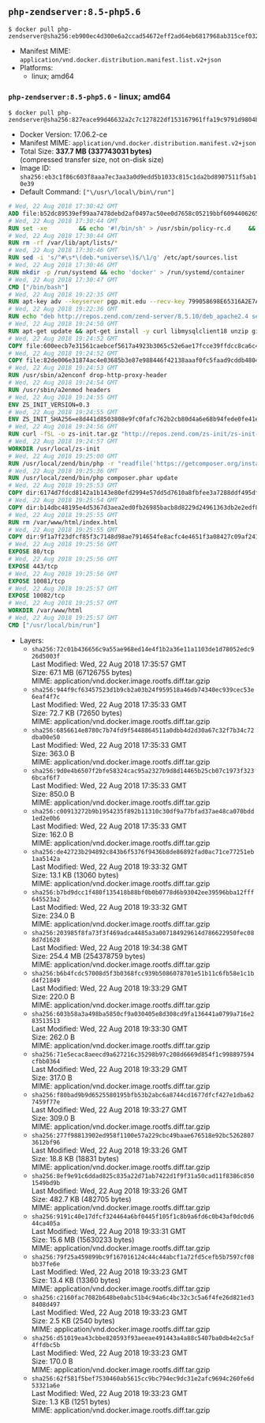 ## `php-zendserver:8.5-php5.6`

```console
$ docker pull php-zendserver@sha256:eb900ec4d300e6a2ccad54672eff2ad64eb6817968ab315cef0329837e621a3e
```

-	Manifest MIME: `application/vnd.docker.distribution.manifest.list.v2+json`
-	Platforms:
	-	linux; amd64

### `php-zendserver:8.5-php5.6` - linux; amd64

```console
$ docker pull php-zendserver@sha256:827eace99d46632a2c7c127822df153167961ffa19c9791d9804bb261a6e12b7
```

-	Docker Version: 17.06.2-ce
-	Manifest MIME: `application/vnd.docker.distribution.manifest.v2+json`
-	Total Size: **337.7 MB (337743031 bytes)**  
	(compressed transfer size, not on-disk size)
-	Image ID: `sha256:eb3c1f86c603f8aaa7ec3aa3a0d9edd5b1033c815c1da2bd8907511f5ab10e39`
-	Default Command: `["\/usr\/local\/bin\/run"]`

```dockerfile
# Wed, 22 Aug 2018 17:30:42 GMT
ADD file:b52dc89539ef99aa7478debd2af0497ac50ee0d7658c05219bbf609440626583 in / 
# Wed, 22 Aug 2018 17:30:44 GMT
RUN set -xe 		&& echo '#!/bin/sh' > /usr/sbin/policy-rc.d 	&& echo 'exit 101' >> /usr/sbin/policy-rc.d 	&& chmod +x /usr/sbin/policy-rc.d 		&& dpkg-divert --local --rename --add /sbin/initctl 	&& cp -a /usr/sbin/policy-rc.d /sbin/initctl 	&& sed -i 's/^exit.*/exit 0/' /sbin/initctl 		&& echo 'force-unsafe-io' > /etc/dpkg/dpkg.cfg.d/docker-apt-speedup 		&& echo 'DPkg::Post-Invoke { "rm -f /var/cache/apt/archives/*.deb /var/cache/apt/archives/partial/*.deb /var/cache/apt/*.bin || true"; };' > /etc/apt/apt.conf.d/docker-clean 	&& echo 'APT::Update::Post-Invoke { "rm -f /var/cache/apt/archives/*.deb /var/cache/apt/archives/partial/*.deb /var/cache/apt/*.bin || true"; };' >> /etc/apt/apt.conf.d/docker-clean 	&& echo 'Dir::Cache::pkgcache ""; Dir::Cache::srcpkgcache "";' >> /etc/apt/apt.conf.d/docker-clean 		&& echo 'Acquire::Languages "none";' > /etc/apt/apt.conf.d/docker-no-languages 		&& echo 'Acquire::GzipIndexes "true"; Acquire::CompressionTypes::Order:: "gz";' > /etc/apt/apt.conf.d/docker-gzip-indexes 		&& echo 'Apt::AutoRemove::SuggestsImportant "false";' > /etc/apt/apt.conf.d/docker-autoremove-suggests
# Wed, 22 Aug 2018 17:30:44 GMT
RUN rm -rf /var/lib/apt/lists/*
# Wed, 22 Aug 2018 17:30:46 GMT
RUN sed -i 's/^#\s*\(deb.*universe\)$/\1/g' /etc/apt/sources.list
# Wed, 22 Aug 2018 17:30:46 GMT
RUN mkdir -p /run/systemd && echo 'docker' > /run/systemd/container
# Wed, 22 Aug 2018 17:30:47 GMT
CMD ["/bin/bash"]
# Wed, 22 Aug 2018 19:22:35 GMT
RUN apt-key adv --keyserver pgp.mit.edu --recv-key 799058698E65316A2E7A4FF42EAE1437F7D2C623
# Wed, 22 Aug 2018 19:22:36 GMT
RUN echo "deb http://repos.zend.com/zend-server/8.5.10/deb_apache2.4 server non-free" >> /etc/apt/sources.list.d/zend-server.list
# Wed, 22 Aug 2018 19:24:50 GMT
RUN apt-get update && apt-get install -y curl libmysqlclient18 unzip git zend-server-php-5.6=8.5.10+b798 && /usr/local/zend/bin/zendctl.sh stop
# Wed, 22 Aug 2018 19:24:52 GMT
COPY file:600eecb7e31561caebcef5617a4923b3065c52e6ae17fcce39ffdcc8ca6c41db in /etc/ 
# Wed, 22 Aug 2018 19:24:52 GMT
COPY file:82de006e31874ac4e03685b3e87e988446f42138aaaf0fc5faad9cddb48040ba in /etc/apache2/conf-available 
# Wed, 22 Aug 2018 19:24:53 GMT
RUN /usr/sbin/a2enconf drop-http-proxy-header
# Wed, 22 Aug 2018 19:24:54 GMT
RUN /usr/sbin/a2enmod headers
# Wed, 22 Aug 2018 19:24:55 GMT
ENV ZS_INIT_VERSION=0.3
# Wed, 22 Aug 2018 19:24:55 GMT
ENV ZS_INIT_SHA256=e8d441d8503808e9fc0fafc762b2cb80d4a6e68b94fede0fe41efdeac10800cb
# Wed, 22 Aug 2018 19:24:56 GMT
RUN curl -fSL -o zs-init.tar.gz "http://repos.zend.com/zs-init/zs-init-docker-${ZS_INIT_VERSION}.tar.gz"     && echo "${ZS_INIT_SHA256} *zs-init.tar.gz" | sha256sum -c -     && mkdir /usr/local/zs-init     && tar xzf zs-init.tar.gz --strip-components=1 -C /usr/local/zs-init     && rm zs-init.tar.gz
# Wed, 22 Aug 2018 19:24:57 GMT
WORKDIR /usr/local/zs-init
# Wed, 22 Aug 2018 19:25:00 GMT
RUN /usr/local/zend/bin/php -r "readfile('https://getcomposer.org/installer');" | /usr/local/zend/bin/php
# Wed, 22 Aug 2018 19:25:36 GMT
RUN /usr/local/zend/bin/php composer.phar update
# Wed, 22 Aug 2018 19:25:53 GMT
COPY dir:6174d7fdcd8142a1b143e80efd2994e57dd5d7610a8fbfee3a7288ddf495dfdf in /usr/local/bin 
# Wed, 22 Aug 2018 19:25:54 GMT
COPY dir:b14dbc48195e4d5367d3aea2ed0fb26985bacb8d8229d24961363db2e2edf8f0 in /usr/local/zend/var/plugins/ 
# Wed, 22 Aug 2018 19:25:55 GMT
RUN rm /var/www/html/index.html
# Wed, 22 Aug 2018 19:25:55 GMT
COPY dir:9f1a7f23dfcf85f3c7148d98ae7914654fe8acfc4e4651f3a08427c09af24198 in /var/www/html 
# Wed, 22 Aug 2018 19:25:56 GMT
EXPOSE 80/tcp
# Wed, 22 Aug 2018 19:25:56 GMT
EXPOSE 443/tcp
# Wed, 22 Aug 2018 19:25:56 GMT
EXPOSE 10081/tcp
# Wed, 22 Aug 2018 19:25:57 GMT
EXPOSE 10082/tcp
# Wed, 22 Aug 2018 19:25:57 GMT
WORKDIR /var/www/html
# Wed, 22 Aug 2018 19:25:57 GMT
CMD ["/usr/local/bin/run"]
```

-	Layers:
	-	`sha256:72c01b436656c9a55ae968ed14e4f1b2a36e11a1103de1d78052edc926d5003f`  
		Last Modified: Wed, 22 Aug 2018 17:35:57 GMT  
		Size: 67.1 MB (67126755 bytes)  
		MIME: application/vnd.docker.image.rootfs.diff.tar.gzip
	-	`sha256:944f9cf63457523d1b9cb2a03b24f959518a46db74340ec939cec53e6eaf4f7c`  
		Last Modified: Wed, 22 Aug 2018 17:35:33 GMT  
		Size: 72.7 KB (72650 bytes)  
		MIME: application/vnd.docker.image.rootfs.diff.tar.gzip
	-	`sha256:6856614e8780c7b74fd9f5448864511a0dbb4d2d30a67c32f7b34c72dba00e50`  
		Last Modified: Wed, 22 Aug 2018 17:35:33 GMT  
		Size: 363.0 B  
		MIME: application/vnd.docker.image.rootfs.diff.tar.gzip
	-	`sha256:9d0e4b6507f2bfe58324cac95a2327b9d8d14465b25cb07c1973f3236bcaf6f7`  
		Last Modified: Wed, 22 Aug 2018 17:35:33 GMT  
		Size: 850.0 B  
		MIME: application/vnd.docker.image.rootfs.diff.tar.gzip
	-	`sha256:c00913272b9b1954235f892b11310c30df9a77bfad37ae48ca070bdd1ed2e0b6`  
		Last Modified: Wed, 22 Aug 2018 17:35:33 GMT  
		Size: 162.0 B  
		MIME: application/vnd.docker.image.rootfs.diff.tar.gzip
	-	`sha256:de42723b294892c843b6f5376f9436b8de86892fad0ac71ce77251eb1aa5142a`  
		Last Modified: Wed, 22 Aug 2018 19:33:32 GMT  
		Size: 13.1 KB (13060 bytes)  
		MIME: application/vnd.docker.image.rootfs.diff.tar.gzip
	-	`sha256:b7bd9dcc1f480f135418b88bf0b0b0778d6b93042ee39596bba12fff645523a2`  
		Last Modified: Wed, 22 Aug 2018 19:33:32 GMT  
		Size: 234.0 B  
		MIME: application/vnd.docker.image.rootfs.diff.tar.gzip
	-	`sha256:203985f8fa73f3f469adca4485a3a007184929614d786622950fec088d7d1628`  
		Last Modified: Wed, 22 Aug 2018 19:34:38 GMT  
		Size: 254.4 MB (254378759 bytes)  
		MIME: application/vnd.docker.image.rootfs.diff.tar.gzip
	-	`sha256:b6b4fcdc57008d5f3b0368fcc939b5086078701e51b11c6fb58e1c1bd4f21849`  
		Last Modified: Wed, 22 Aug 2018 19:33:29 GMT  
		Size: 220.0 B  
		MIME: application/vnd.docker.image.rootfs.diff.tar.gzip
	-	`sha256:603b58a3a498ba5850cf9a030405e8d308cd9fa136441a0799a716e283513513`  
		Last Modified: Wed, 22 Aug 2018 19:33:30 GMT  
		Size: 262.0 B  
		MIME: application/vnd.docker.image.rootfs.diff.tar.gzip
	-	`sha256:71e5ecac8aeecd9a627216c35298b97c208d6669d854f1c998897594cfbb0364`  
		Last Modified: Wed, 22 Aug 2018 19:33:29 GMT  
		Size: 317.0 B  
		MIME: application/vnd.docker.image.rootfs.diff.tar.gzip
	-	`sha256:f80bad9b9d6525580195bfb53b2abc6a8744cd1677dfcf427e1dba627459f77e`  
		Last Modified: Wed, 22 Aug 2018 19:33:27 GMT  
		Size: 309.0 B  
		MIME: application/vnd.docker.image.rootfs.diff.tar.gzip
	-	`sha256:277f98813902ed958f1100e57a229cbc49baae676518e92bc52628073612bf96`  
		Last Modified: Wed, 22 Aug 2018 19:33:26 GMT  
		Size: 18.8 KB (18831 bytes)  
		MIME: application/vnd.docker.image.rootfs.diff.tar.gzip
	-	`sha256:8ef9e91c6ddad825c835a22d71ab7422d1f9f31a50cad11f8386c8501549bd9b`  
		Last Modified: Wed, 22 Aug 2018 19:33:26 GMT  
		Size: 482.7 KB (482705 bytes)  
		MIME: application/vnd.docker.image.rootfs.diff.tar.gzip
	-	`sha256:9191c40e17dfcf324464a6bf0445f105f1c8b9a6fd6c0b43af0dc0d644ca405a`  
		Last Modified: Wed, 22 Aug 2018 19:33:31 GMT  
		Size: 15.6 MB (15630233 bytes)  
		MIME: application/vnd.docker.image.rootfs.diff.tar.gzip
	-	`sha256:79f25a459899bc9f167016124c44c44abcf1a72fd5cefb5b7597cf08bb37fe6e`  
		Last Modified: Wed, 22 Aug 2018 19:33:23 GMT  
		Size: 13.4 KB (13360 bytes)  
		MIME: application/vnd.docker.image.rootfs.diff.tar.gzip
	-	`sha256:c2160fac7082b648be0abc51b4c94a6c4bc32c3c5a6f4fe26d821ed38408d497`  
		Last Modified: Wed, 22 Aug 2018 19:33:23 GMT  
		Size: 2.5 KB (2540 bytes)  
		MIME: application/vnd.docker.image.rootfs.diff.tar.gzip
	-	`sha256:d51019ea43cbbe820593f93aeeae491443a4a88c5407ba0db4e2c5af4ffdbc5b`  
		Last Modified: Wed, 22 Aug 2018 19:33:23 GMT  
		Size: 170.0 B  
		MIME: application/vnd.docker.image.rootfs.diff.tar.gzip
	-	`sha256:62f581f5bef7530460ab5615cc9bc794ec9dc31e2afc9694c260fe6d53321a6e`  
		Last Modified: Wed, 22 Aug 2018 19:33:23 GMT  
		Size: 1.3 KB (1251 bytes)  
		MIME: application/vnd.docker.image.rootfs.diff.tar.gzip
